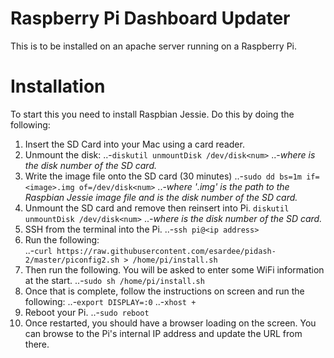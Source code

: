 # Raspberry Pi Dashboard Updater
This is to be installed on an apache server running on a Raspberry Pi.

# Installation
To start this you need to install Raspbian Jessie. Do this by doing the following:

1. Insert the SD Card into your Mac using a card reader.
2. Unmount the disk:
..-`diskutil unmountDisk /dev/disk<num>`
..-*where <num> is the disk number of the SD card.*
3. Write the image file onto the SD card (30 minutes)
..-`sudo dd bs=1m if=<image>.img of=/dev/disk<num>`
..-*where '<image>.img' is the path to the Raspbian Jessie image file and <num> is the disk number of the SD card.*
4. Unmount the SD card and remove then reinsert into Pi.
`diskutil unmountDisk /dev/disk<num>`
..-*where <num> is the disk number of the SD card.*
5. SSH from the terminal into the Pi.
..-`ssh pi@<ip address>`
6. Run the following:  
..-`curl https://raw.githubusercontent.com/esardee/pidash-2/master/piconfig2.sh > /home/pi/install.sh`
7. Then run the following. You will be asked to enter some WiFi information at the start.
..-`sudo sh /home/pi/install.sh`
8. Once that is complete, follow the instructions on screen and run the following:
..-`export DISPLAY=:0`
..-`xhost +`
9. Reboot your Pi.
..-`sudo reboot`
10. Once restarted, you should have a browser loading on the screen. You can browse to the Pi's internal IP address and update the URL from there.
